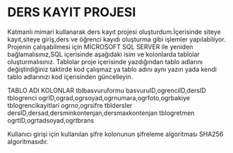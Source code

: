 # DERS KAYIT PROJESI
 Katmanlı mimari kullanarak ders kayıt projesi oluşturdum.İçerisinde siteye kayıt,siteye giriş,ders ve öğrenci kayıdı oluşturma gibi işlemler yapılabiliyor.
Projenin çalışabilmesi için MİCROSOFT SQL SERVER ile yeniden bağlamalısınız,SQL içerisinde aşağıdaki isim ve kolonlarda tablolar oluşturmalısınız.
Tablolar proje içerisinde yazdığından tablo adlarını değiştirdiğiniz taktirde kod çalışmaz ya tablo adını aynı yazın yada kendi tablo adlarınızı kod içerisinden güncelleyin.

 TABLO ADI                                    KOLONLAR
tblbasvuruformu                    basvuruID,ogrenciID,dersID
tblogrenci                         ogrID,ograd,ogrsoyad,ogrnumara,ogrfoto,ogrbakiye
tblogrencikayitlari                ogrno,ogrsifre
tbldersler                         dersID,dersad,dersminkontenjan,dersmaxkontenjan
tblogretmen                        ogrtID,ogrtadsoyad,ogrtbrans




Kullanıcı girişi için kullanılan şifre kolonunun şifreleme algoritması SHA256 algoritmasıdır. 

